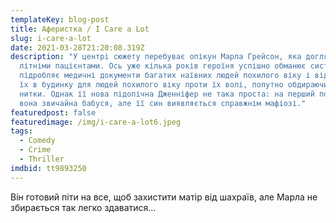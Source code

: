 ```yaml
---
templateKey: blog-post
title: Аферистка / I Care a Lot
slug: i-care-a-lot
date: 2021-03-28T21:20:08.319Z
description: "У центрі сюжету перебуває опікун Марла Грейсон, яка доглядає за
  літніми пацієнтами. Ось уже кілька років героїня успішно обманює систему:
  підробляє медичні документи багатих наївних людей похилого віку і відправляє
  їх в будинку для людей похилого віку проти їх волі, попутно обдираючи їх до
  нитки. Однак її нова підопічна Дженніфер не така проста: на перший погляд,
  вона звичайна бабуся, але її син виявляється справжнім мафіозі."
featuredpost: false
featuredimage: /img/i-care-a-lot6.jpeg
tags:
  - Comedy
  - Crime
  - Thriller
imdbid: tt9893250
---
```

Він готовий піти на все, щоб захистити матір від шахраїв, але Марла не збирається так легко здаватися...